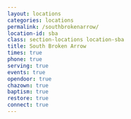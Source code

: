 ```yaml
---
layout: locations
categories: locations
permalink: /southbrokenarrow/
location-id: sba
class: section-locations location-sba
title: South Broken Arrow
times: true
phone: true
serving: true
events: true
opendoor: true
chazown: true
baptism: true
restore: true
connect: true
---
```

